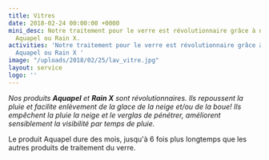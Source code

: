 ```yaml
---
title: Vitres
date: 2018-02-24 00:00:00 +0000
mini_desc: Notre traitement pour le verre est révolutionnaire grâce à nos produits
  Aquapel ou Rain X.
activities: 'Notre traitement pour le verre est révolutionnaire grâce à nos produits
  Aquapel ou Rain X '
image: "/uploads/2018/02/25/lav_vitre.jpg"
layout: service
logo: ''
---
```

_Nos produits **Aquapel** et **Rain X** sont révolutionnaires. Ils repoussent la pluie et facilite enlèvement de la glace de la neige et/ou de la boue!  Ils empêchent la pluie la neige et le verglas de pénétrer, améliorent sensiblement la visibilité par temps de pluie._

Le produit Aquapel dure des mois, jusqu'à 6 fois plus longtemps que les autres produits de traitement du verre.